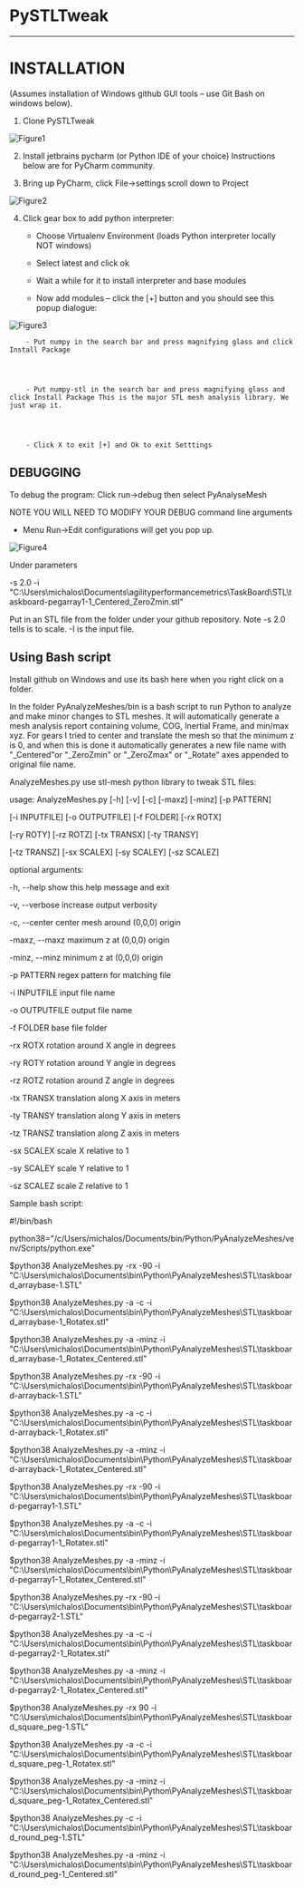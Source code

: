 # PySTLTweak----



# <a name="INSTALLATION"></a>INSTALLATION


(Assumes installation of Windows github GUI tools – use Git Bash on windows below).



1. Clone PySTLTweak




![Figure1](./images/PyAnalyzeMeshes_image1.gif)







2. Install jetbrains pycharm (or Python IDE of your choice) Instructions below are for PyCharm community.



3. Bring up PyCharm, click File->settings scroll down to Project








![Figure2](./images/PyAnalyzeMeshes_image2.gif)



4. Click gear box to add python interpreter: 



	- Choose Virtualenv Environment (loads Python interpreter locally NOT windows)



	- Select latest and click ok



	- Wait a while for it to install interpreter and base modules







	- Now add modules – click the [+] button and you should see this popup dialogue:




![Figure3](./images/PyAnalyzeMeshes_image3.gif)







		- Put numpy in the search bar and press magnifying glass and click Install Package



		- Put numpy-stl in the search bar and press magnifying glass and click Install Package This is the major STL mesh analysis library. We just wrap it.



		- Click X to exit [+] and Ok to exit Setttings



## <a name="DEBUGGING"></a>DEBUGGING


To debug the program: Click run->debug then select PyAnalyseMesh



NOTE YOU WILL NEED TO MODIFY YOUR DEBUG command line arguments



- Menu   Run->Edit configurations  will get you pop up.




![Figure4](./images/PyAnalyzeMeshes_image4.gif)







Under parameters



-s 2.0 -i "C:\Users\michalos\Documents\agilityperformancemetrics\TaskBoard\STL\taskboard-pegarray1-1_Centered_ZeroZmin.stl"



Put in an STL file from the folder under your github repository. Note -s 2.0 tells is to scale. -I is the input file.







## <a name="Using_Bash_script"></a>Using Bash script 


Install github on Windows and use its bash here when you right click on a folder.



In the folder PyAnalyzeMeshes/bin is a bash script to run Python to analyze and make minor changes to STL meshes.   It will automatically generate a mesh analysis report containing volume, COG, Inertial Frame, and min/max xyz. For gears I tried to center and translate the mesh so that the minimum z is 0, and when this is done it automatically generates a new file name with "_Centered"or "_ZeroZmin" or "_ZeroZmax" or "_Rotate" axes appended to original file name.



 











AnalyzeMeshes.py use stl-mesh python library to tweak STL files:







usage: AnalyzeMeshes.py [-h] [-v] [-c] [-maxz] [-minz] [-p PATTERN]



[-i INPUTFILE] [-o OUTPUTFILE] [-f FOLDER] [-rx ROTX]



[-ry ROTY] [-rz ROTZ] [-tx TRANSX] [-ty TRANSY]



[-tz TRANSZ] [-sx SCALEX] [-sy SCALEY] [-sz SCALEZ]







optional arguments:



-h, --help     show this help message and exit



-v, --verbose  increase output verbosity



-c, --center   center mesh around (0,0,0) origin



-maxz, --maxz  maximum z at (0,0,0) origin



-minz, --minz  minimum z at (0,0,0) origin



-p PATTERN     regex pattern for matching file



-i INPUTFILE   input file name



-o OUTPUTFILE  output file name



-f FOLDER      base file folder



-rx ROTX       rotation around X angle in degrees



-ry ROTY       rotation around Y angle in degrees



-rz ROTZ       rotation around Z angle in degrees



-tx TRANSX     translation along X axis in meters



-ty TRANSY     translation along Y axis in meters



-tz TRANSZ     translation along Z axis in meters



-sx SCALEX     scale X relative to 1



-sy SCALEY     scale Y relative to 1



-sz SCALEZ     scale Z relative to 1



 



Sample bash script:



#!/bin/bash



python38="/c/Users/michalos/Documents/bin/Python/PyAnalyzeMeshes/venv/Scripts/python.exe"







$python38 AnalyzeMeshes.py -rx -90 -i "C:\Users\michalos\Documents\bin\Python\PyAnalyzeMeshes\STL\taskboard_arraybase-1.STL"



$python38 AnalyzeMeshes.py -a -c -i "C:\Users\michalos\Documents\bin\Python\PyAnalyzeMeshes\STL\taskboard_arraybase-1_Rotatex.stl"



$python38 AnalyzeMeshes.py -a -minz -i "C:\Users\michalos\Documents\bin\Python\PyAnalyzeMeshes\STL\taskboard_arraybase-1_Rotatex_Centered.stl"







$python38 AnalyzeMeshes.py -rx -90 -i "C:\Users\michalos\Documents\bin\Python\PyAnalyzeMeshes\STL\taskboard-arrayback-1.STL"



$python38 AnalyzeMeshes.py -a -c -i "C:\Users\michalos\Documents\bin\Python\PyAnalyzeMeshes\STL\taskboard-arrayback-1_Rotatex.stl"



$python38 AnalyzeMeshes.py -a -minz -i "C:\Users\michalos\Documents\bin\Python\PyAnalyzeMeshes\STL\taskboard-arrayback-1_Rotatex_Centered.stl"







$python38 AnalyzeMeshes.py -rx -90 -i "C:\Users\michalos\Documents\bin\Python\PyAnalyzeMeshes\STL\taskboard-pegarray1-1.STL"



$python38 AnalyzeMeshes.py -a -c -i "C:\Users\michalos\Documents\bin\Python\PyAnalyzeMeshes\STL\taskboard-pegarray1-1_Rotatex.stl"



$python38 AnalyzeMeshes.py -a -minz -i "C:\Users\michalos\Documents\bin\Python\PyAnalyzeMeshes\STL\taskboard-pegarray1-1_Rotatex_Centered.stl"







$python38 AnalyzeMeshes.py -rx -90 -i "C:\Users\michalos\Documents\bin\Python\PyAnalyzeMeshes\STL\taskboard-pegarray2-1.STL"



$python38 AnalyzeMeshes.py -a -c -i "C:\Users\michalos\Documents\bin\Python\PyAnalyzeMeshes\STL\taskboard-pegarray2-1_Rotatex.stl"



$python38 AnalyzeMeshes.py -a -minz -i "C:\Users\michalos\Documents\bin\Python\PyAnalyzeMeshes\STL\taskboard-pegarray2-1_Rotatex_Centered.stl"











$python38 AnalyzeMeshes.py -rx 90 -i "C:\Users\michalos\Documents\bin\Python\PyAnalyzeMeshes\STL\taskboard_square_peg-1.STL"



$python38 AnalyzeMeshes.py -a -c -i "C:\Users\michalos\Documents\bin\Python\PyAnalyzeMeshes\STL\taskboard_square_peg-1_Rotatex.stl"



$python38 AnalyzeMeshes.py -a -minz -i "C:\Users\michalos\Documents\bin\Python\PyAnalyzeMeshes\STL\taskboard_square_peg-1_Rotatex_Centered.stl"







$python38 AnalyzeMeshes.py -c -i "C:\Users\michalos\Documents\bin\Python\PyAnalyzeMeshes\STL\taskboard_round_peg-1.STL"



$python38 AnalyzeMeshes.py -a -minz -i "C:\Users\michalos\Documents\bin\Python\PyAnalyzeMeshes\STL\taskboard_round_peg-1_Centered.stl"









